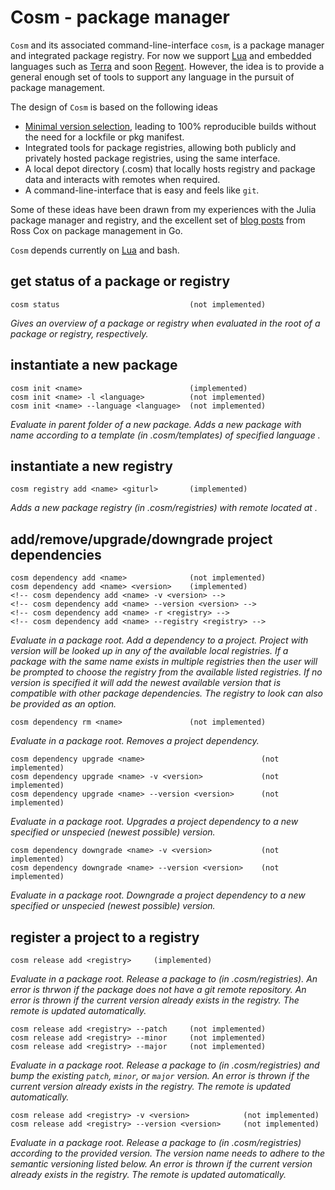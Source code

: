 # Cosm - package manager
`Cosm` and its associated command-line-interface `cosm`, is a package manager and integrated package registry. For now we support [Lua]() and embedded languages such as [Terra]() and soon [Regent](). However, the idea is to provide a general enough set of tools to support any language in the pursuit of package management.

The design of `Cosm` is based on the following ideas
* [Minimal version selection](https://research.swtch.com/vgo-mvs), leading to 100% reproducible builds without the need for a lockfile or pkg manifest. 
* Integrated tools for package registries, allowing both publicly and privately hosted package registries, using the same interface.
* A local depot directory (.cosm) that locally hosts registry and package data and interacts with remotes when required.
* A command-line-interface that is easy and feels like `git`.

Some of these ideas have been drawn from my experiences with the Julia package manager and registry, and the excellent set of [blog posts](https://research.swtch.com/vgo) from Ross Cox on package management in Go. 

`Cosm` depends currently on [Lua]() and bash.

## get status of a package or registry
```
cosm status                             (not implemented)
```
*Gives an overview of a package or registry when evaluated in the root of a package or registry, respectively.*

## instantiate a new package
```
cosm init <name>                        (implemented)
cosm init <name> -l <language>          (not implemented)
cosm init <name> --language <language>  (not implemented)
```
*Evaluate in parent folder of a new package. Adds a new package with name <name> according to a template (in .cosm/templates) of specified language <language>.*

## instantiate a new registry
```
cosm registry add <name> <giturl>       (implemented)
```
*Adds a new package registry (in .cosm/registries) with remote located at <giturl>.*

## add/remove/upgrade/downgrade project dependencies
```
cosm dependency add <name>              (not implemented)
cosm dependency add <name> <version>    (implemented)
<!-- cosm dependency add <name> -v <version> -->
<!-- cosm dependency add <name> --version <version> -->
<!-- cosm dependency add <name> -r <registry> -->
<!-- cosm dependency add <name> --registry <registry> -->
```
*Evaluate in a package root. Add a dependency to a project. Project <name> with version <version> will be looked up in any of the available local registries. If a package with the same name exists in multiple registries then the user will be prompted to choose the registry from the available listed registries. If no version is specified it will add the newest available version that is compatible with other package dependencies. The registry to look can also be provided as an option.*

```
cosm dependency rm <name>               (not implemented)
```
*Evaluate in a package root. Removes a project dependency.*

```
cosm dependency upgrade <name>                          (not implemented)
cosm dependency upgrade <name> -v <version>             (not implemented)
cosm dependency upgrade <name> --version <version>      (not implemented)
```
*Evaluate in a package root. Upgrades a project dependency to a new specified or unspecied (newest possible) version.*

```
cosm dependency downgrade <name> -v <version>           (not implemented)
cosm dependency downgrade <name> --version <version>    (not implemented)
```
*Evaluate in a package root. Downgrade a project dependency to a new specified or unspecied (newest possible) version.*

## register a project to a registry
```
cosm release add <registry>     (implemented)
```
*Evaluate in a package root. Release a package to <registry> (in .cosm/registries). An error is thrwon if the package does not have a git remote repository. An error is thrown if the current version already exists in the registry. The remote is updated automatically.*
```
cosm release add <registry> --patch     (not implemented)
cosm release add <registry> --minor     (not implemented)
cosm release add <registry> --major     (not implemented)
```
*Evaluate in a package root. Release a package to <registry> (in .cosm/registries) and bump the existing `patch`, `minor`, or `major` version. An error is thrown if the current version already exists in the registry. The remote is updated automatically.*
```
cosm release add <registry> -v <version>            (not implemented)
cosm release add <registry> --version <version>     (not implemented)
```
*Evaluate in a package root. Release a package to <registry> (in .cosm/registries) according to the provided version. The version name needs to adhere to the semantic versioning listed below. An error is thrown if the current version already exists in the registry. The remote is updated automatically.*